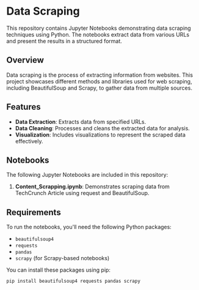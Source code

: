 # Data Scraping

This repository contains Jupyter Notebooks demonstrating data scraping techniques using Python. The notebooks extract data from various URLs and present the results in a structured format.

## Overview

Data scraping is the process of extracting information from websites. This project showcases different methods and libraries used for web scraping, including BeautifulSoup and Scrapy, to gather data from multiple sources.

## Features

- **Data Extraction**: Extracts data from specified URLs.
- **Data Cleaning**: Processes and cleans the extracted data for analysis.
- **Visualization**: Includes visualizations to represent the scraped data effectively.

## Notebooks

The following Jupyter Notebooks are included in this repository:

1. **Content_Scrapping.ipynb**: Demonstrates scraping data from TechCrunch Article using request and BeautifulSoup.

## Requirements

To run the notebooks, you'll need the following Python packages:

- `beautifulsoup4`
- `requests`
- `pandas`
- `scrapy` (for Scrapy-based notebooks)

You can install these packages using pip:

```bash
pip install beautifulsoup4 requests pandas scrapy
